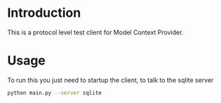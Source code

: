 # Introduction

This is a protocol level test client for Model Context Provider.

# Usage

To run this you just need to startup the client, to talk to the sqlite server

```bash
python main.py --server sqlite
```
